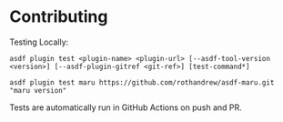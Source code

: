 # Contributing

Testing Locally:

```shell
asdf plugin test <plugin-name> <plugin-url> [--asdf-tool-version <version>] [--asdf-plugin-gitref <git-ref>] [test-command*]

asdf plugin test maru https://github.com/rothandrew/asdf-maru.git "maru version"
```

Tests are automatically run in GitHub Actions on push and PR.
